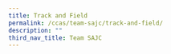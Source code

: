 ```yaml
---
title: Track and Field
permalink: /ccas/team-sajc/track-and-field/
description: ""
third_nav_title: Team SAJC
---
```

